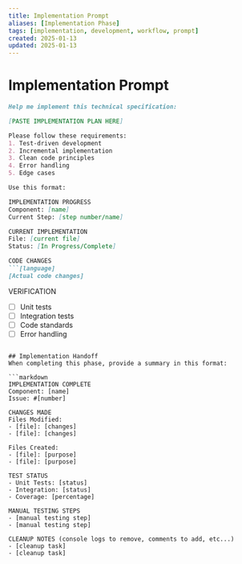 ```yaml
---
title: Implementation Prompt
aliases: [Implementation Phase]
tags: [implementation, development, workflow, prompt]
created: 2025-01-13
updated: 2025-01-13
---
```


# Implementation Prompt

```markdown
Help me implement this technical specification:

[PASTE IMPLEMENTATION PLAN HERE]

Please follow these requirements:
1. Test-driven development
2. Incremental implementation
3. Clean code principles
4. Error handling
5. Edge cases

Use this format:

IMPLEMENTATION PROGRESS
Component: [name]
Current Step: [step number/name]

CURRENT IMPLEMENTATION
File: [current file]
Status: [In Progress/Complete]

CODE CHANGES
```[language]
[Actual code changes]
```
VERIFICATION
- [ ] Unit tests
- [ ] Integration tests
- [ ] Code standards
- [ ] Error handling
```

## Implementation Handoff
When completing this phase, provide a summary in this format:

```markdown
IMPLEMENTATION COMPLETE
Component: [name]
Issue: #[number]

CHANGES MADE
Files Modified:
- [file]: [changes]
- [file]: [changes]

Files Created:
- [file]: [purpose]
- [file]: [purpose]

TEST STATUS
- Unit Tests: [status]
- Integration: [status]
- Coverage: [percentage]

MANUAL TESTING STEPS
- [manual testing step]
- [manual testing step]

CLEANUP NOTES (console logs to remove, comments to add, etc...)
- [cleanup task]
- [cleanup task]
```